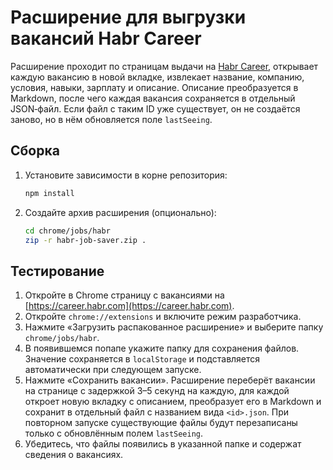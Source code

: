 # Расширение для выгрузки вакансий Habr Career

Расширение проходит по страницам выдачи на [Habr Career](https://career.habr.com),
открывает каждую вакансию в новой вкладке, извлекает название, компанию,
условия, навыки, зарплату и описание. Описание преобразуется в Markdown, после
чего каждая вакансия сохраняется в отдельный JSON‑файл. Если файл с таким ID
уже существует, он не создаётся заново, но в нём обновляется поле `lastSeeing`.

## Сборка
1. Установите зависимости в корне репозитория:
   ```bash
   npm install
   ```
2. Создайте архив расширения (опционально):
   ```bash
   cd chrome/jobs/habr
   zip -r habr-job-saver.zip .
   ```

## Тестирование
1. Откройте в Chrome страницу с вакансиями на [https://career.habr.com](https://career.habr.com).
2. Откройте `chrome://extensions` и включите режим разработчика.
3. Нажмите «Загрузить распакованное расширение» и выберите папку `chrome/jobs/habr`.
4. В появившемся попапе укажите папку для сохранения файлов. Значение сохраняется в `localStorage` и подставляется автоматически при следующем запуске.
5. Нажмите «Сохранить вакансии». Расширение переберёт вакансии на странице с задержкой 3–5 секунд на каждую, для каждой откроет новую вкладку с описанием, преобразует его в Markdown и сохранит в отдельный файл с названием вида `<id>.json`. При повторном запуске существующие файлы будут перезаписаны только с обновлённым полем `lastSeeing`.
6. Убедитесь, что файлы появились в указанной папке и содержат сведения о вакансиях.
